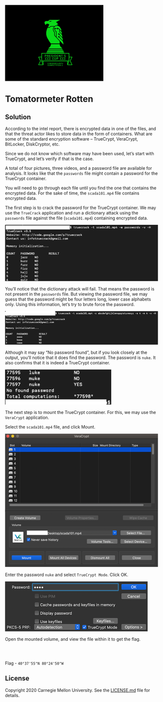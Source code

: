 <img src="../../../logo.png" height="250px">

# Tomatormeter Rotten

## Solution

According to the intel report, there is encrypted data in one of the files, and that the threat actor likes to store data in the form of containers. What are some of the standard encryption software – TrueCrypt, VeraCrypt, BitLocker, DiskCryptor, etc.

Since we do not know which software may have been used, let’s start with TrueCrypt, and let’s verify if that is the case.

A total of four pictures, three videos, and a password file are available for analysis. It looks like that the `passwords` file might contain a password for the TrueCrypt container.

 You will need to go through each file until you find the one that contains the encrypted data. For the sake of time, the `scada101.mp4` file contains encrypted data.

The first step is to crack the password for the TrueCrypt container. We may use the `TrueCrack` application and run a dictionary attack using the `passwords` file against the file (`scada101.mp4`) containing encrypted data.

<img src="screenshots/Picture1.png">

You’ll notice that the dictionary attack will fail. That means the password is not present in the `passwords` file. But viewing the password file, we may guess that the password might be four letters long, lower case alphabets only. Using this information, let’s try to brute force the password.

<img src="screenshots/Picture2.png">

Although it may say “No password found”, but if you look closely at the output, you’ll notice that it does find the password. The password is `nuke`. It also confirms that it is indeed a TrueCrypt container.

<img src="screenshots/Picture3.png">

The next step is to mount the TrueCrypt container. For this, we may use the `VeraCrypt` application.

Select the `scada101.mp4` file, and click Mount.

<img src="screenshots/Picture4.png">

Enter the password `nuke` and select `TrueCrypt Mode`. Click OK.

<img src="screenshots/Picture5.png">

Open the mounted volume, and view the file within it to get the flag.



<br><br>

Flag - `40°37'55"N 80°24'50"W`

## License
Copyright 2020 Carnegie Mellon University. See the [LICENSE.md](../../../LICENSE.md) file for details.